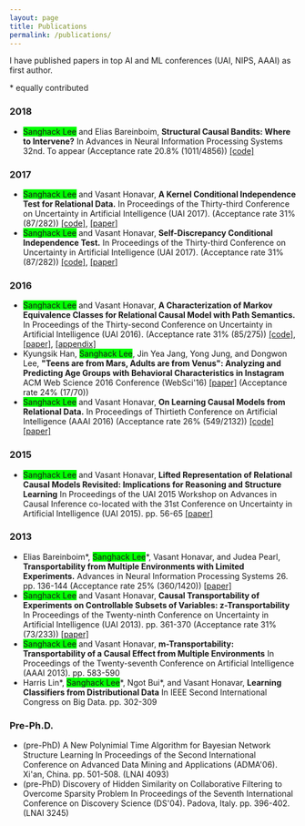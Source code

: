 ```yaml
---
layout: page
title: Publications
permalink: /publications/
---
```

I have published papers in top AI and ML conferences (UAI, NIPS, AAAI) as first author.

\* equally contributed

### 2018
- <span style="background-color: #00FF00">Sanghack Lee</span> and Elias Bareinboim, **Structural Causal Bandits: Where to Intervene?**
In Advances in Neural Information Processing Systems 32nd. To appear (Acceptance rate 20.8% (1011/4856)) [\[code\]](https://github.com/sanghack81/SCMMAB-NIPS2018) 

### 2017
- <span style="background-color: #00FF00">Sanghack Lee</span> and Vasant Honavar, **A Kernel Conditional Independence Test for Relational Data.**
 In Proceedings of the Thirty-third Conference on Uncertainty in Artificial Intelligence (UAI 2017). (Acceptance rate 31% (87/282)) [\[code\]](https://github.com/sanghack81/KRCIT), [\[paper\]](/assets/krcit.pdf)
- <span style="background-color: #00FF00">Sanghack Lee</span> and Vasant Honavar, **Self-Discrepancy Conditional Independence Test.**
In Proceedings of the Thirty-third Conference on Uncertainty in Artificial Intelligence (UAI 2017). (Acceptance rate 31% (87/282)) [\[code\]](https://github.com/sanghack81/SDCIT), [\[paper\]](/assets/SDCIT-edited.pdf)

### 2016
- <span style="background-color: #00FF00">Sanghack Lee</span> and Vasant Honavar, **A Characterization of Markov Equivalence Classes for Relational Causal Model with Path Semantics.**
In Proceedings of the Thirty-second Conference on Uncertainty in Artificial Intelligence (UAI 2016). (Acceptance rate 31% (85/275)) [\[code\]](https://github.com/sanghack81/pyRCDs), [\[paper\]](/assets/UAI-2016-RpCD.pdf), [\[appendix\]](/assets/UAI-2016-RpCD-supp_fix_june_4.pdf) 
- Kyungsik Han, <span style="background-color: #00FF00">Sanghack Lee</span>, Jin Yea Jang, Yong Jung, and Dongwon Lee, **"Teens are from Mars, Adults are from Venus": Analyzing and Predicting Age Groups with Behavioral Characteristics in Instagram**
ACM Web Science 2016 Conference (WebSci'16) [\[paper\]](http://dl.acm.org/citation.cfm?id=2908160) (Acceptance rate 24% (17/70))
- <span style="background-color: #00FF00">Sanghack Lee</span> and Vasant Honavar, **On Learning Causal Models from Relational Data.** 
In Proceedings of Thirtieth Conference on Artificial Intelligence (AAAI 2016) (Acceptance rate 26% (549/2132)) [\[code\]](https://github.com/sanghack81/rcd-light) [\[paper\]](https://www.aaai.org/ocs/index.php/AAAI/AAAI16/paper/view/11972/12089)

### 2015
- <span style="background-color: #00FF00">Sanghack Lee</span> and Vasant Honavar, **Lifted Representation of Relational Causal Models Revisited: Implications for Reasoning and Structure Learning**
In Proceedings of the UAI 2015 Workshop on Advances in Causal Inference co-located with the 31st Conference on Uncertainty in Artificial Intelligence (UAI 2015). pp. 56-65 [\[paper\]](http://dl.acm.org/citation.cfm?id=3020273)

### 2013
- Elias Bareinboim\*, <span style="background-color: #00FF00">Sanghack Lee</span>\*, Vasant Honavar, and Judea Pearl, **Transportability from Multiple Environments with Limited Experiments.**
Advances in Neural Information Processing Systems 26. pp. 136-144 (Acceptance rate 25% (360/1420)) [\[paper\]](https://papers.nips.cc/paper/5536-transportability-from-multiple-environments-with-limited-experiments-completeness-results)
- <span style="background-color: #00FF00">Sanghack Lee</span> and Vasant Honavar, **Causal Transportability of Experiments on Controllable Subsets of Variables: z-Transportability**
In Proceedings of the Twenty-ninth Conference on Uncertainty in Artificial Intelligence (UAI 2013). pp. 361-370 (Acceptance rate 31% (73/233)) [\[paper\]](http://dl.acm.org/citation.cfm?id=3023675)
- <span style="background-color: #00FF00">Sanghack Lee</span> and Vasant Honavar, **m-Transportability: Transportability of a Causal Effect from Multiple Environments**
In Proceedings of the Twenty-seventh Conference on Artificial Intelligence (AAAI 2013). pp. 583-590
- Harris Lin\*, <span style="background-color: #00FF00">Sanghack Lee</span>\*, Ngot Bui\*, and Vasant Honavar, **Learning Classifiers from Distributional Data**
In IEEE Second International Congress on Big Data. pp. 302-309

### Pre-Ph.D.

- (pre-PhD) A New Polynimial Time Algorithm for Bayesian Network Structure Learning
In Proceedings of the Second International Conference on Advanced Data Mining and Applications (ADMA'06). Xi'an, China. pp. 501-508. (LNAI 4093)
- (pre-PhD) Discovery of Hidden Similarity on Collaborative Filtering to Overcome Sparsity Problem
In Proceedings of the Seventh International Conference on Discovery Science (DS'04). Padova, Italy. pp. 396-402. (LNAI 3245)